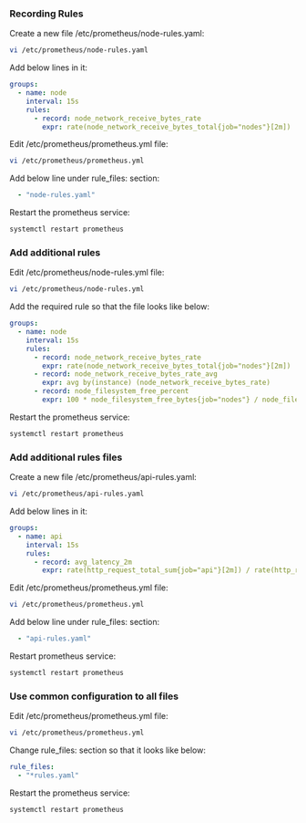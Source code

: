 ### Recording Rules

Create a new file /etc/prometheus/node-rules.yaml:
```bash
vi /etc/prometheus/node-rules.yaml
```
Add below lines in it:
```yaml
groups:
  - name: node
    interval: 15s
    rules:
      - record: node_network_receive_bytes_rate
        expr: rate(node_network_receive_bytes_total{job="nodes"}[2m])
```
Edit /etc/prometheus/prometheus.yml file:
```bash
vi /etc/prometheus/prometheus.yml
```
Add below line under rule_files: section:
```yaml
  - "node-rules.yaml"
```
Restart the prometheus service:
```bash
systemctl restart prometheus
```
### Add additional rules

Edit /etc/prometheus/node-rules.yml file:
```bash
vi /etc/prometheus/node-rules.yml
```
Add the required rule so that the file looks like below:
```yaml
groups:
  - name: node
    interval: 15s
    rules:
      - record: node_network_receive_bytes_rate
        expr: rate(node_network_receive_bytes_total{job="nodes"}[2m])
      - record: node_network_receive_bytes_rate_avg
        expr: avg by(instance) (node_network_receive_bytes_rate)
      - record: node_filesystem_free_percent
        expr: 100 * node_filesystem_free_bytes{job="nodes"} / node_filesystem_size_bytes{job="nodes"}
```
Restart the prometheus service:
```bash
systemctl restart prometheus
```
### Add additional rules files

Create a new file /etc/prometheus/api-rules.yaml:
```bash
vi /etc/prometheus/api-rules.yaml
```
Add below lines in it:
```yaml
groups:
  - name: api
    interval: 15s
    rules:
      - record: avg_latency_2m
        expr: rate(http_request_total_sum{job="api"}[2m]) / rate(http_request_total_count{job="api"}[2m])
```
Edit /etc/prometheus/prometheus.yml file:
```bash
vi /etc/prometheus/prometheus.yml
```
Add below line under rule_files: section:
```yaml
  - "api-rules.yaml"
```
Restart prometheus service:
```bash
systemctl restart prometheus
```
### Use common configuration to all files

Edit /etc/prometheus/prometheus.yml file:
```bash
vi /etc/prometheus/prometheus.yml
```
Change rule_files: section so that it looks like below:
```yaml
rule_files:
  - "*rules.yaml"
```
Restart the prometheus service:
```bash
systemctl restart prometheus
```
